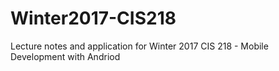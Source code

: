 # Winter2017-CIS218
Lecture notes and application for Winter 2017 CIS 218 - Mobile Development with Andriod
